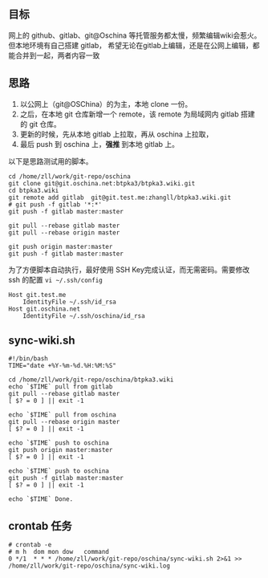 ## 目标

网上的 github、gitlab、git@Oschina 等托管服务都太慢，频繁编辑wiki会惹火。
但本地环境有自己搭建 gitlab， 希望无论在gitlab上编辑，还是在公网上编辑，都能合并到一起，两者内容一致

## 思路

1. 以公网上（git@OSChina）的为主，本地 clone 一份。
1. 之后，在本地 git 仓库新增一个 remote，该 remote 为局域网内 gitlab 搭建的 git 仓库。
1. 更新的时候，先从本地 gitlab 上拉取，再从 oschina 上拉取，
1. 最后 push 到 oschina 上，**强推** 到本地 gitlab 上。

以下是思路测试用的脚本。

```
cd /home/zll/work/git-repo/oschina
git clone git@git.oschina.net:btpka3/btpka3.wiki.git
cd btpka3.wiki
git remote add gitlab  git@git.test.me:zhangll/btpka3.wiki.git
# git push -f gitlab '*:*'
git push -f gitlab master:master

git pull --rebase gitlab master
git pull --rebase origin master

git push origin master:master
git push -f gitlab master:master   
```

为了方便脚本自动执行，最好使用 SSH Key完成认证，而无需密码。需要修改 ssh 的配置 `vi ~/.ssh/config`

```
Host git.test.me
    IdentityFile ~/.ssh/id_rsa
Host git.oschina.net
    IdentityFile ~/.ssh/oschina/id_rsa
```

## sync-wiki.sh

```
#!/bin/bash
TIME="date +%Y-%m-%d.%H:%M:%S"

cd /home/zll/work/git-repo/oschina/btpka3.wiki
echo `$TIME` pull from gitlab
git pull --rebase gitlab master
[ $? = 0 ] || exit -1

echo `$TIME` pull from oschina
git pull --rebase origin master
[ $? = 0 ] || exit -1

echo `$TIME` push to oschina
git push origin master:master
[ $? = 0 ] || exit -1

echo `$TIME` push to oschina
git push -f gitlab master:master
[ $? = 0 ] || exit -1

echo `$TIME` Done.
```

## crontab 任务

```
# crontab -e
# m h  dom mon dow   command
0 */1  * * * /home/zll/work/git-repo/oschina/sync-wiki.sh 2>&1 >> /home/zll/work/git-repo/oschina/sync-wiki.log 
```


